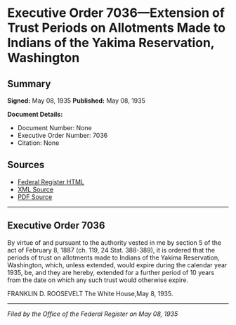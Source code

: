 # Executive Order 7036—Extension of Trust Periods on Allotments Made to Indians of the Yakima Reservation, Washington

## Summary

**Signed:** May 08, 1935
**Published:** May 08, 1935

**Document Details:**
- Document Number: None
- Executive Order Number: 7036
- Citation: None

## Sources
- [Federal Register HTML](https://www.presidency.ucsb.edu/documents/executive-order-7036-extension-trust-periods-allotments-made-indians-the-yakima)
- [XML Source](None)
- [PDF Source](None)

---

## Executive Order 7036

By virtue of and pursuant to the authority vested in me by section 5 of the act of February 8, 1887 (ch. 119, 24 Stat. 388-389), it is ordered that the periods of trust on allotments made to Indians of the Yakima Reservation, Washington, which, unless extended, would expire during the calendar year 1935, be, and they are hereby, extended for a further period of 10 years from the date on which any such trust would otherwise expire.

FRANKLIN D. ROOSEVELT
The White House,May 8, 1935.

---

*Filed by the Office of the Federal Register on May 08, 1935*
